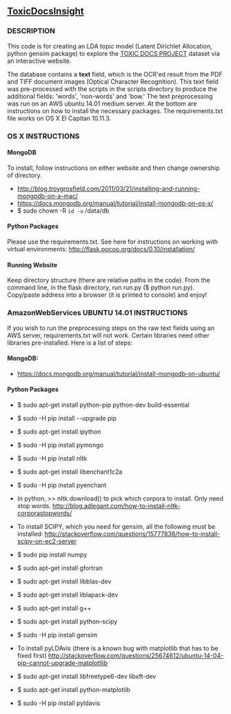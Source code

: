 ## [ToxicDocsInsight](http://www.toxicdocsinsight.org)

### DESCRIPTION
This code is for creating an LDA topic model (Latent Dirichlet Allocation, python gensim package) to explore the [TOXIC DOCS PROJECT](http://www.toxicdocs.org) dataset via an interactive website.

The database contains a __text__ field, which is the OCR'ed result from the PDF and TIFF document images (Optical Character Recognition). This text field was pre-processed with the scripts in the scripts directory to produce the additional fields: 'words', 'non-words' and 'bow.' The text preprocessing was run on an AWS ubuntu 14.01 medium server. At the bottom are instructions on how to install the necessary packages. The requirements.txt file works on OS X El Capitan 10.11.3.

### OS X INSTRUCTIONS

#### MongoDB
To install, follow instructions on either website and then change ownership of directory.
+ <http://blog.troygrosfield.com/2011/03/21/installing-and-running-mongodb-on-a-mac/>
+ <https://docs.mongodb.org/manual/tutorial/install-mongodb-on-os-x/>
+ $ sudo chown -R `id -u` /data/db

#### Python Packages
Please use the requirements.txt. See here for instructions on working with virtual environments:
<http://flask.pocoo.org/docs/0.10/installation/>

#### Running Website
Keep directory structure (there are relative paths in the code). From the command line, in the flask directory, run run.py ($ python run.py). Copy/paste address into a browser (it is printed to console) and enjoy!

### AmazonWebServices UBUNTU 14.01 INSTRUCTIONS
If you wish to run the preprocessing steps on the raw text fields using an AWS server, requirements.txt will not work. Certain libraries need other libraries pre-installed. Here is a list of steps:

#### MongoDB:
+ <https://docs.mongodb.org/manual/tutorial/install-mongodb-on-ubuntu/>

#### Python Packages
+ $ sudo apt-get install python-pip python-dev build-essential
+ $ sudo -H pip install --upgrade pip
+ $ sudo apt-get install ipython
+ $ sudo -H pip install pymongo
+ $ sudo -H pip install nltk
+ $ sudo apt-get install libenchant1c2a
+ $ sudo -H pip install pyenchant
+ In python, >> nltk.download() to pick which corpora to install. Only need stop words. <http://blog.adlegant.com/how-to-install-nltk-corporastopwords/>

+ To install SCIPY, which you need for gensim, all the following must be installed:
<http://stackoverflow.com/questions/15777836/how-to-install-scipy-on-ec2-server>
+ $ sudo pip install numpy
+ $ sudo apt-get install gfortran
+ $ sudo apt-get install libblas-dev
+ $ sudo apt-get install liblapack-dev
+ $ sudo apt-get install g++
+ $ sudo apt-get install python-scipy
+ $ sudo -H pip install gensim

+ To install pyLDAvis (there is a known bug with matplotlib that has to be fixed first)
http://stackoverflow.com/questions/25674612/ubuntu-14-04-pip-cannot-upgrade-matplotllib

+ $ sudo apt-get install libfreetype6-dev libxft-dev
+ $ sudo apt-get install python-matplotlib
+ $ sudo -H pip install pyldavis

